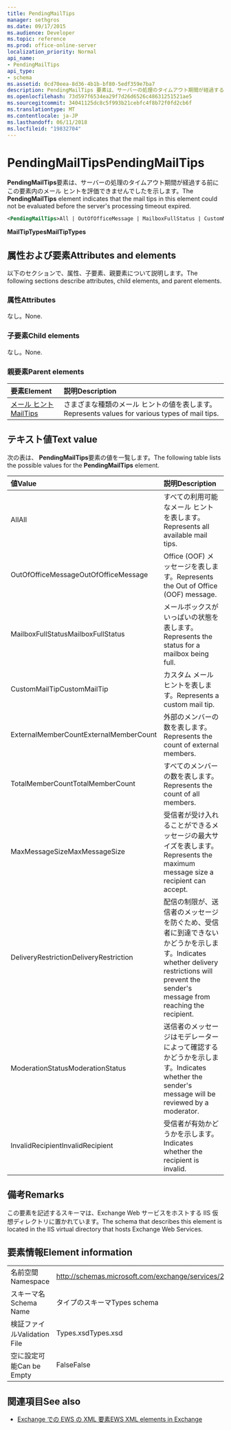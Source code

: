 ```yaml
---
title: PendingMailTips
manager: sethgros
ms.date: 09/17/2015
ms.audience: Developer
ms.topic: reference
ms.prod: office-online-server
localization_priority: Normal
api_name:
- PendingMailTips
api_type:
- schema
ms.assetid: 0cd70eea-8d36-4b1b-bf80-5edf359e7ba7
description: PendingMailTips 要素は、サーバーの処理のタイムアウト期間が経過する前にこの要素内のメール ヒントを評価できませんでしたを示します。
ms.openlocfilehash: 73d597f6534ea29f7d26d6526c48631251521ae5
ms.sourcegitcommit: 34041125dc8c5f993b21cebfc4f8b72f0fd2cb6f
ms.translationtype: MT
ms.contentlocale: ja-JP
ms.lasthandoff: 06/11/2018
ms.locfileid: "19832704"
---
```

# <a name="pendingmailtips"></a><span data-ttu-id="3fb19-103">PendingMailTips</span><span class="sxs-lookup"><span data-stu-id="3fb19-103">PendingMailTips</span></span>

<span data-ttu-id="3fb19-104">**PendingMailTips**要素は、サーバーの処理のタイムアウト期間が経過する前にこの要素内のメール ヒントを評価できませんでしたを示します。</span><span class="sxs-lookup"><span data-stu-id="3fb19-104">The **PendingMailTips** element indicates that the mail tips in this element could not be evaluated before the server's processing timeout expired.</span></span> 
  
```XML
<PendingMailTips>All | OutOfOfficeMessage | MailboxFullStatus | CustomMailTip | ExternalMemberCount | TotalMemberCount | MaxMessageSize | DeliveryRestriction | ModerateStatus | InvalidRecipient</PendingMailTips>
```

 <span data-ttu-id="3fb19-105">**MailTipTypes**</span><span class="sxs-lookup"><span data-stu-id="3fb19-105">**MailTipTypes**</span></span>
## <a name="attributes-and-elements"></a><span data-ttu-id="3fb19-106">属性および要素</span><span class="sxs-lookup"><span data-stu-id="3fb19-106">Attributes and elements</span></span>

<span data-ttu-id="3fb19-107">以下のセクションで、属性、子要素、親要素について説明します。</span><span class="sxs-lookup"><span data-stu-id="3fb19-107">The following sections describe attributes, child elements, and parent elements.</span></span>
  
### <a name="attributes"></a><span data-ttu-id="3fb19-108">属性</span><span class="sxs-lookup"><span data-stu-id="3fb19-108">Attributes</span></span>

<span data-ttu-id="3fb19-109">なし。</span><span class="sxs-lookup"><span data-stu-id="3fb19-109">None.</span></span>
  
### <a name="child-elements"></a><span data-ttu-id="3fb19-110">子要素</span><span class="sxs-lookup"><span data-stu-id="3fb19-110">Child elements</span></span>

<span data-ttu-id="3fb19-111">なし。</span><span class="sxs-lookup"><span data-stu-id="3fb19-111">None.</span></span>
  
### <a name="parent-elements"></a><span data-ttu-id="3fb19-112">親要素</span><span class="sxs-lookup"><span data-stu-id="3fb19-112">Parent elements</span></span>

|<span data-ttu-id="3fb19-113">**要素**</span><span class="sxs-lookup"><span data-stu-id="3fb19-113">**Element**</span></span>|<span data-ttu-id="3fb19-114">**説明**</span><span class="sxs-lookup"><span data-stu-id="3fb19-114">**Description**</span></span>|
|:-----|:-----|
|[<span data-ttu-id="3fb19-115">メール ヒント</span><span class="sxs-lookup"><span data-stu-id="3fb19-115">MailTips</span></span>](mailtips.md) <br/> |<span data-ttu-id="3fb19-116">さまざまな種類のメール ヒントの値を表します。</span><span class="sxs-lookup"><span data-stu-id="3fb19-116">Represents values for various types of mail tips.</span></span>  <br/> |
   
## <a name="text-value"></a><span data-ttu-id="3fb19-117">テキスト値</span><span class="sxs-lookup"><span data-stu-id="3fb19-117">Text value</span></span>

<span data-ttu-id="3fb19-118">次の表は、 **PendingMailTips**要素の値を一覧します。</span><span class="sxs-lookup"><span data-stu-id="3fb19-118">The following table lists the possible values for the **PendingMailTips** element.</span></span> 
  
|<span data-ttu-id="3fb19-119">**値**</span><span class="sxs-lookup"><span data-stu-id="3fb19-119">**Value**</span></span>|<span data-ttu-id="3fb19-120">**説明**</span><span class="sxs-lookup"><span data-stu-id="3fb19-120">**Description**</span></span>|
|:-----|:-----|
|<span data-ttu-id="3fb19-121">All</span><span class="sxs-lookup"><span data-stu-id="3fb19-121">All</span></span>  <br/> |<span data-ttu-id="3fb19-122">すべての利用可能なメール ヒントを表します。</span><span class="sxs-lookup"><span data-stu-id="3fb19-122">Represents all available mail tips.</span></span>  <br/> |
|<span data-ttu-id="3fb19-123">OutOfOfficeMessage</span><span class="sxs-lookup"><span data-stu-id="3fb19-123">OutOfOfficeMessage</span></span>  <br/> |<span data-ttu-id="3fb19-124">Office (OOF) メッセージを表します。</span><span class="sxs-lookup"><span data-stu-id="3fb19-124">Represents the Out of Office (OOF) message.</span></span>  <br/> |
|<span data-ttu-id="3fb19-125">MailboxFullStatus</span><span class="sxs-lookup"><span data-stu-id="3fb19-125">MailboxFullStatus</span></span>  <br/> |<span data-ttu-id="3fb19-126">メールボックスがいっぱいの状態を表します。</span><span class="sxs-lookup"><span data-stu-id="3fb19-126">Represents the status for a mailbox being full.</span></span>  <br/> |
|<span data-ttu-id="3fb19-127">CustomMailTip</span><span class="sxs-lookup"><span data-stu-id="3fb19-127">CustomMailTip</span></span>  <br/> |<span data-ttu-id="3fb19-128">カスタム メール ヒントを表します。</span><span class="sxs-lookup"><span data-stu-id="3fb19-128">Represents a custom mail tip.</span></span>  <br/> |
|<span data-ttu-id="3fb19-129">ExternalMemberCount</span><span class="sxs-lookup"><span data-stu-id="3fb19-129">ExternalMemberCount</span></span>  <br/> |<span data-ttu-id="3fb19-130">外部のメンバーの数を表します。</span><span class="sxs-lookup"><span data-stu-id="3fb19-130">Represents the count of external members.</span></span>  <br/> |
|<span data-ttu-id="3fb19-131">TotalMemberCount</span><span class="sxs-lookup"><span data-stu-id="3fb19-131">TotalMemberCount</span></span>  <br/> |<span data-ttu-id="3fb19-132">すべてのメンバーの数を表します。</span><span class="sxs-lookup"><span data-stu-id="3fb19-132">Represents the count of all members.</span></span>  <br/> |
|<span data-ttu-id="3fb19-133">MaxMessageSize</span><span class="sxs-lookup"><span data-stu-id="3fb19-133">MaxMessageSize</span></span>  <br/> |<span data-ttu-id="3fb19-134">受信者が受け入れることができるメッセージの最大サイズを表します。</span><span class="sxs-lookup"><span data-stu-id="3fb19-134">Represents the maximum message size a recipient can accept.</span></span>  <br/> |
|<span data-ttu-id="3fb19-135">DeliveryRestriction</span><span class="sxs-lookup"><span data-stu-id="3fb19-135">DeliveryRestriction</span></span>  <br/> |<span data-ttu-id="3fb19-136">配信の制限が、送信者のメッセージを防ぐため、受信者に到達できないかどうかを示します。</span><span class="sxs-lookup"><span data-stu-id="3fb19-136">Indicates whether delivery restrictions will prevent the sender's message from reaching the recipient.</span></span>  <br/> |
|<span data-ttu-id="3fb19-137">ModerationStatus</span><span class="sxs-lookup"><span data-stu-id="3fb19-137">ModerationStatus</span></span>  <br/> |<span data-ttu-id="3fb19-138">送信者のメッセージはモデレーターによって確認するかどうかを示します。</span><span class="sxs-lookup"><span data-stu-id="3fb19-138">Indicates whether the sender's message will be reviewed by a moderator.</span></span>  <br/> |
|<span data-ttu-id="3fb19-139">InvalidRecipient</span><span class="sxs-lookup"><span data-stu-id="3fb19-139">InvalidRecipient</span></span>  <br/> |<span data-ttu-id="3fb19-140">受信者が有効かどうかを示します。</span><span class="sxs-lookup"><span data-stu-id="3fb19-140">Indicates whether the recipient is invalid.</span></span>  <br/> |
   
## <a name="remarks"></a><span data-ttu-id="3fb19-141">備考</span><span class="sxs-lookup"><span data-stu-id="3fb19-141">Remarks</span></span>

<span data-ttu-id="3fb19-142">この要素を記述するスキーマは、Exchange Web サービスをホストする IIS 仮想ディレクトリに置かれています。</span><span class="sxs-lookup"><span data-stu-id="3fb19-142">The schema that describes this element is located in the IIS virtual directory that hosts Exchange Web Services.</span></span>
  
## <a name="element-information"></a><span data-ttu-id="3fb19-143">要素情報</span><span class="sxs-lookup"><span data-stu-id="3fb19-143">Element information</span></span>

|||
|:-----|:-----|
|<span data-ttu-id="3fb19-144">名前空間</span><span class="sxs-lookup"><span data-stu-id="3fb19-144">Namespace</span></span>  <br/> |http://schemas.microsoft.com/exchange/services/2006/types  <br/> |
|<span data-ttu-id="3fb19-145">スキーマ名</span><span class="sxs-lookup"><span data-stu-id="3fb19-145">Schema Name</span></span>  <br/> |<span data-ttu-id="3fb19-146">タイプのスキーマ</span><span class="sxs-lookup"><span data-stu-id="3fb19-146">Types schema</span></span>  <br/> |
|<span data-ttu-id="3fb19-147">検証ファイル</span><span class="sxs-lookup"><span data-stu-id="3fb19-147">Validation File</span></span>  <br/> |<span data-ttu-id="3fb19-148">Types.xsd</span><span class="sxs-lookup"><span data-stu-id="3fb19-148">Types.xsd</span></span>  <br/> |
|<span data-ttu-id="3fb19-149">空に設定可能</span><span class="sxs-lookup"><span data-stu-id="3fb19-149">Can be Empty</span></span>  <br/> |<span data-ttu-id="3fb19-150">False</span><span class="sxs-lookup"><span data-stu-id="3fb19-150">False</span></span>  <br/> |
   
## <a name="see-also"></a><span data-ttu-id="3fb19-151">関連項目</span><span class="sxs-lookup"><span data-stu-id="3fb19-151">See also</span></span>



- [<span data-ttu-id="3fb19-152">Exchange での EWS の XML 要素</span><span class="sxs-lookup"><span data-stu-id="3fb19-152">EWS XML elements in Exchange</span></span>](ews-xml-elements-in-exchange.md)

